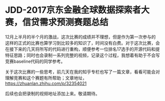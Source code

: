 
# JDD-2017京东金融全球数据探索者大赛，信贷需求预测赛题总结

12月上半月的半个月的激战，这次比赛的成绩并不理想，但是作为第一次参与的这样的正式的比赛也算学习到比较多的知识了，时间没有白费。对于这次比赛，会在接下来的几天将所写的代码进行重构，顺便参考一位排名17选手的开源代码和提特征思路；同时也会录制一系列完整的视频，记录这个过程，我想着有助于不会写竞赛baseline代码的同学参考。

关于这次比赛的一些思考，前几天在我的知乎专栏也写了一篇文章，看看可能会对理解竞赛和这个赛题有所帮助；文章地址，https://zhuanlan.zhihu.com/p/32354021

后续也会把录制的视频地址添加上来。敬请期待。
